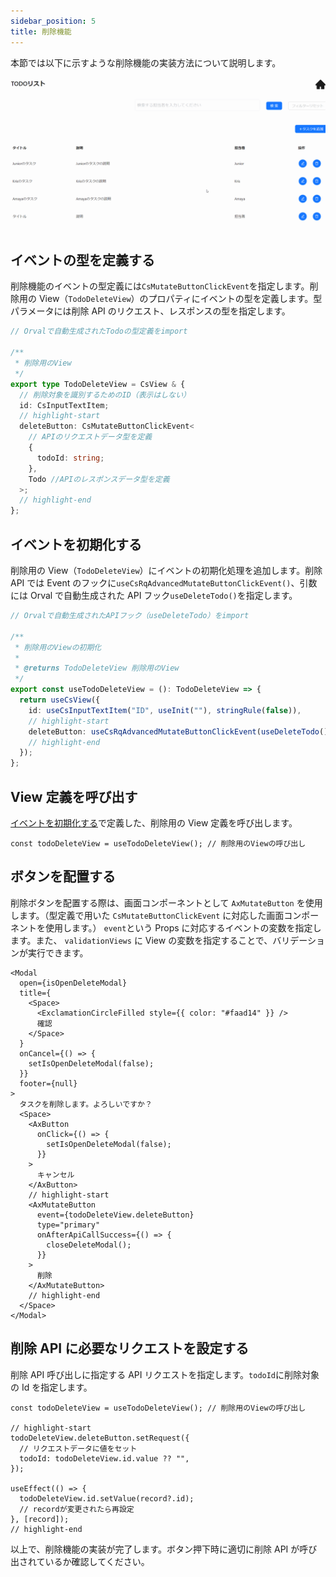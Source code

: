 ```yaml
---
sidebar_position: 5
title: 削除機能
---
```


本節では以下に示すような削除機能の実装方法について説明します。

![削除機能の画面](../../../static/img/crud-delete.gif)

## イベントの型を定義する

削除機能のイベントの型定義には`CsMutateButtonClickEvent`を指定します。削除用の View（`TodoDeleteView`）のプロパティにイベントの型を定義します。型パラメータには削除 API のリクエスト、レスポンスの型を指定します。

```ts title="src/app/todo/page.view.ts"
// Orvalで自動生成されたTodoの型定義をimport

/**
 * 削除用のView
 */
export type TodoDeleteView = CsView & {
  // 削除対象を識別するためのID（表示はしない）
  id: CsInputTextItem;
  // highlight-start
  deleteButton: CsMutateButtonClickEvent<
    // APIのリクエストデータ型を定義
    {
      todoId: string;
    },
    Todo //APIのレスポンスデータ型を定義
  >;
  // highlight-end
};
```

## イベントを初期化する

削除用の View（`TodoDeleteView`）にイベントの初期化処理を追加します。削除 API では Event のフックに`useCsRqAdvancedMutateButtonClickEvent()`、引数には Orval で自動生成された API フック`useDeleteTodo()`を指定します。

```ts title="src/app/todo/page.view.ts"
// Orvalで自動生成されたAPIフック（useDeleteTodo）をimport

/**
 * 削除用のViewの初期化
 *
 * @returns TodoDeleteView 削除用のView
 */
export const useTodoDeleteView = (): TodoDeleteView => {
  return useCsView({
    id: useCsInputTextItem("ID", useInit(""), stringRule(false)),
    // highlight-start
    deleteButton: useCsRqAdvancedMutateButtonClickEvent(useDeleteTodo()), // イベントの初期化処理の追加
    // highlight-end
  });
};
```

## View 定義を呼び出す

[イベントを初期化する](./delete-feature.md#イベントを初期化する)で定義した、削除用の View 定義を呼び出します。

```tsx title="src/app/todo/TodoDeleteModal.tsx"
const todoDeleteView = useTodoDeleteView(); // 削除用のViewの呼び出し
```

## ボタンを配置する

削除ボタンを配置する際は、画面コンポーネントとして `AxMutateButton` を使用します。（型定義で用いた `CsMutateButtonClickEvent` に対応した画面コンポーネントを使用します。）
`event`という Props に対応するイベントの変数を指定します。また、 `validationViews` に View の変数を指定することで、バリデーションが実行できます。

```tsx title="src/app/todo/TodoDeleteModal.tsx"
<Modal
  open={isOpenDeleteModal}
  title={
    <Space>
      <ExclamationCircleFilled style={{ color: "#faad14" }} />
      確認
    </Space>
  }
  onCancel={() => {
    setIsOpenDeleteModal(false);
  }}
  footer={null}
>
  タスクを削除します。よろしいですか？
  <Space>
    <AxButton
      onClick={() => {
        setIsOpenDeleteModal(false);
      }}
    >
      キャンセル
    </AxButton>
    // highlight-start
    <AxMutateButton
      event={todoDeleteView.deleteButton}
      type="primary"
      onAfterApiCallSuccess={() => {
        closeDeleteModal();
      }}
    >
      削除
    </AxMutateButton>
    // highlight-end
  </Space>
</Modal>
```

## 削除 API に必要なリクエストを設定する

削除 API 呼び出しに指定する API リクエストを指定します。`todoId`に削除対象の Id を指定します。

```tsx title="src/app/todo/TodoDeleteModal.tsx"
const todoDeleteView = useTodoDeleteView(); // 削除用のViewの呼び出し

// highlight-start
todoDeleteView.deleteButton.setRequest({
  // リクエストデータに値をセット
  todoId: todoDeleteView.id.value ?? "",
});

useEffect(() => {
  todoDeleteView.id.setValue(record?.id);
  // recordが変更されたら再設定
}, [record]);
// highlight-end
```

以上で、削除機能の実装が完了します。ボタン押下時に適切に削除 API が呼び出されているか確認してください。
